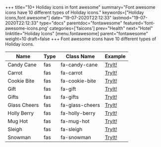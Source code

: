+++
title="10+ Holiday icons in font awesome"
summary="Font awesome icons have 10 different types of Holiday icons."
keywords=["Holiday icons,font awesome"]
date="19-07-2020T22:12:33"
lastmod="19-07-2020T22:12:33"
type="docs"
parentdoc="fontawesome"
featured='font-awesome-icons.png'
categories=['faicons']
prev="Health"
next="Hotel"
linktitle="Holiday Icons"
[menu.fontawesome]
parent="fontawesome"
weight=10
draft=false
+++
Font awesome icons have 10 different types of Holiday icons.<div class='table-responsive'><table class='table'><thead><tr><th>Name</th><th>Type</th><th>Class Name</th><th>Example</th></tr></thead><tbody><tr><td><i class="fas fa-candy-cane"></i>Candy Cane</td><td>fas</td><td>fa-candy-cane</td><td><a href='https://www.angularjswiki.com/fontawesome/fa-candy-cane/' target='_blank'>TryIt!</a></td></tr><tr><td><i class="fas fa-carrot"></i>Carrot</td><td>fas</td><td>fa-carrot</td><td><a href='https://www.angularjswiki.com/fontawesome/fa-carrot/' target='_blank'>TryIt!</a></td></tr><tr><td><i class="fas fa-cookie-bite"></i>Cookie Bite</td><td>fas</td><td>fa-cookie-bite</td><td><a href='https://www.angularjswiki.com/fontawesome/fa-cookie-bite/' target='_blank'>TryIt!</a></td></tr><tr><td><i class="fas fa-gift"></i>Gift</td><td>fas</td><td>fa-gift</td><td><a href='https://www.angularjswiki.com/fontawesome/fa-gift/' target='_blank'>TryIt!</a></td></tr><tr><td><i class="fas fa-gifts"></i>Gifts</td><td>fas</td><td>fa-gifts</td><td><a href='https://www.angularjswiki.com/fontawesome/fa-gifts/' target='_blank'>TryIt!</a></td></tr><tr><td><i class="fas fa-glass-cheers"></i>Glass Cheers</td><td>fas</td><td>fa-glass-cheers</td><td><a href='https://www.angularjswiki.com/fontawesome/fa-glass-cheers/' target='_blank'>TryIt!</a></td></tr><tr><td><i class="fas fa-holly-berry"></i>Holly Berry</td><td>fas</td><td>fa-holly-berry</td><td><a href='https://www.angularjswiki.com/fontawesome/fa-holly-berry/' target='_blank'>TryIt!</a></td></tr><tr><td><i class="fas fa-mug-hot"></i>Mug Hot</td><td>fas</td><td>fa-mug-hot</td><td><a href='https://www.angularjswiki.com/fontawesome/fa-mug-hot/' target='_blank'>TryIt!</a></td></tr><tr><td><i class="fas fa-sleigh"></i>Sleigh</td><td>fas</td><td>fa-sleigh</td><td><a href='https://www.angularjswiki.com/fontawesome/fa-sleigh/' target='_blank'>TryIt!</a></td></tr><tr><td><i class="fas fa-snowman"></i>Snowman</td><td>fas</td><td>fa-snowman</td><td><a href='https://www.angularjswiki.com/fontawesome/fa-snowman/' target='_blank'>TryIt!</a></td></tr></tbody></table></div>
